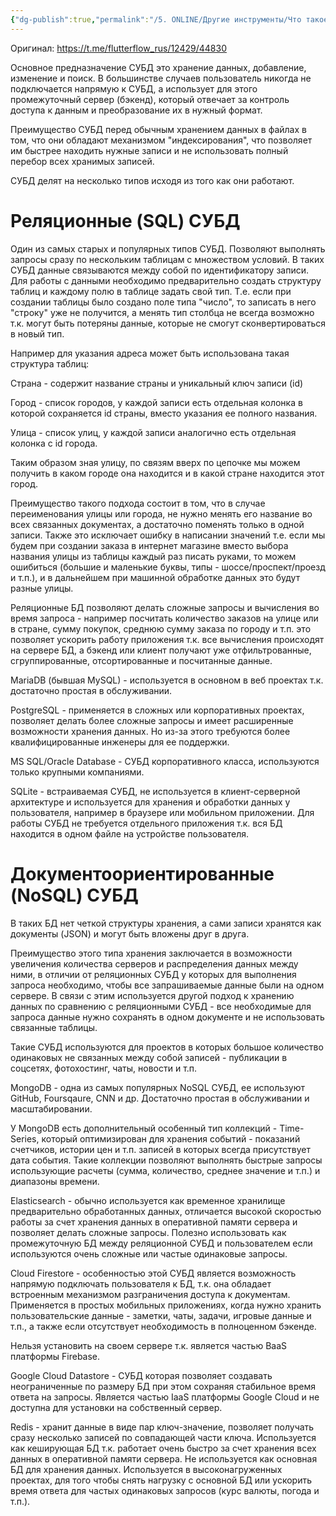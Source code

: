 ```yaml
---
{"dg-publish":true,"permalink":"/5. ONLINE/Другие инструменты/Что такое База Данных/","created":"2024-10-30T09:14:45.336-03:00","updated":"2024-10-30T09:14:45.336-03:00"}
---
```


Оригинал: https://t.me/flutterflow_rus/12429/44830

Основное предназначение СУБД это хранение данных, добавление, изменение и поиск. В большинстве случаев пользователь никогда не подключается напрямую к СУБД, а использует для этого промежуточный сервер (бэкенд), который отвечает за контроль доступа к данным и преобразование их в нужный формат.

Преимущество СУБД перед обычным хранением данных в файлах в том, что они обладают механизмом "индексирования", что позволяет им быстрее находить нужные записи и не использовать полный перебор всех хранимых записей.

СУБД делят на несколько типов исходя из того как они работают.

# Реляционные (SQL) СУБД
Один из самых старых и популярных типов СУБД. Позволяют выполнять запросы сразу по нескольким таблицам с множеством условий. В таких СУБД данные связываются между собой по идентификатору записи.  Для работы с данными необходимо предварительно создать структуру таблиц и каждому полю в таблице задать свой тип. Т.е. если при создании таблицы было создано поле типа "число", то записать в него "строку" уже не получится, а менять тип столбца не всегда возможно т.к. могут быть потеряны данные, которые не смогут сконвертироваться в новый тип.

Например для указания адреса может быть использована такая структура таблиц:

Страна - содержит название страны и уникальный ключ записи (id)

Город - список городов, у каждой записи есть отдельная колонка в которой сохраняется id страны, вместо указания ее полного названия.

Улица - список улиц, у каждой записи аналогично есть отдельная колонка с id города.

Таким образом зная улицу, по связям вверх по цепочке мы можем получить в каком городе она находится и в какой стране находится этот город.

Преимущество такого подхода состоит в том, что в случае переименования улицы или города, не нужно менять его название во всех связанных документах, а достаточно поменять только в одной записи. Также это исключает ошибку в написании значений т.е. если мы будем при создании заказа в интернет магазине вместо выбора названия улицы из таблицы каждый раз писать руками, то можем ошибиться (большие и маленькие буквы, типы - шоссе/проспект/проезд и т.п.), и в дальнейшем при машинной обработке данных это будут разные улицы.

Реляционные БД позволяют делать сложные запросы и вычисления во время запроса - например посчитать количество заказов на улице или в стране, сумму покупок, среднюю сумму заказа по городу и т.п.  это позволяет ускорить работу приложения т.к. все вычисления происходят на сервере БД, а бэкенд или клиент получают уже отфильтрованные, сгруппированные, отсортированные и посчитанные данные.

MariaDB (бывшая MySQL) - используется в основном в веб проектах т.к. достаточно простая в обслуживании.

PostgreSQL - применяется в сложных или корпоративных проектах, позволяет делать более сложные запросы и имеет расширенные возможности хранения данных. Но из-за этого требуются более квалифицированные инженеры для ее поддержки.

MS SQL/Oracle Database - СУБД корпоративного класса, используются только крупными компаниями.

SQLite - встраиваемая СУБД, не используется в клиент-серверной архитектуре и используется для хранения и обработки данных у пользователя, например в браузере или мобильном приложении. Для работы СУБД не требуется отдельного приложения т.к. вся БД находится в одном файле на устройстве пользователя.

# Документоориентированные (NoSQL) СУБД
В таких БД нет четкой структуры хранения, а сами записи хранятся как документы (JSON) и могут быть вложены друг в друга.

Преимущество этого типа хранения заключается в возможности увеличения количества серверов и распределения данных между ними, в отличии от реляционных СУБД у которых для выполнения запроса необходимо, чтобы все запрашиваемые данные были на одном сервере. В связи с этим используется другой подход к хранению данных по сравнению с реляционными СУБД - все необходимые для запроса данные нужно сохранять в одном документе и не использовать связанные таблицы.

Такие СУБД используются для проектов в которых большое количество одинаковых не связанных между собой записей - публикации в соцсетях, фотохостинг, чаты, новости и т.п.

MongoDB - одна из самых популярных NoSQL СУБД, ее используют GitHub, Foursqaure, CNN и др. Достаточно простая в обслуживании и масштабировании.

У MongoDB есть дополнительный особенный тип коллекций - Time-Series, который оптимизирован для хранения событий - показаний счетчиков, истории цен и т.п. записей в которых всегда присутствует дата события. Такие коллекции позволяют выполнять быстрые запросы использующие расчеты (сумма, количество, среднее значение и т.п.) и диапазоны времени.

Elasticsearch - обычно используется как временное хранилище предварительно обработанных данных, отличается высокой скоростью работы за счет хранения данных в оперативной памяти сервера и позволяет делать сложные запросы. Полезно использовать как промежуточную БД между реляционной СУБД и пользователем если используются очень сложные или частые одинаковые запросы.

Cloud Firestore - особенностью этой СУБД является возможность напрямую подключать пользователя к БД, т.к. она обладает встроенным механизмом разграничения доступа к документам. Применяется в простых мобильных приложениях, когда нужно хранить пользовательские данные - заметки, чаты, задачи, игровые данные и т.п., а также если отсутствует необходимость в полноценном бэкенде.

Нельзя установить на своем сервере т.к. является частью BaaS платформы Firebase.

Google Cloud Datastore - СУБД которая позволяет создавать неограниченные по размеру БД при этом сохраняя стабильное время ответа на запросы. Является частью IaaS платформы Google Cloud и не доступна для установки на собственный сервер.

Redis - хранит данные в виде пар ключ-значение, позволяет получать сразу несколько записей по совпадающей части ключа. Используется как кеширующая БД т.к. работает очень быстро за счет хранения всех данных в оперативной памяти сервера. Не используется как основная БД для хранения данных. Используется в высоконагруженных проектах, для того чтобы снять нагрузку с основной БД или ускорить время ответа для частых одинаковых запросов (курс валюты, погода и т.п.).
